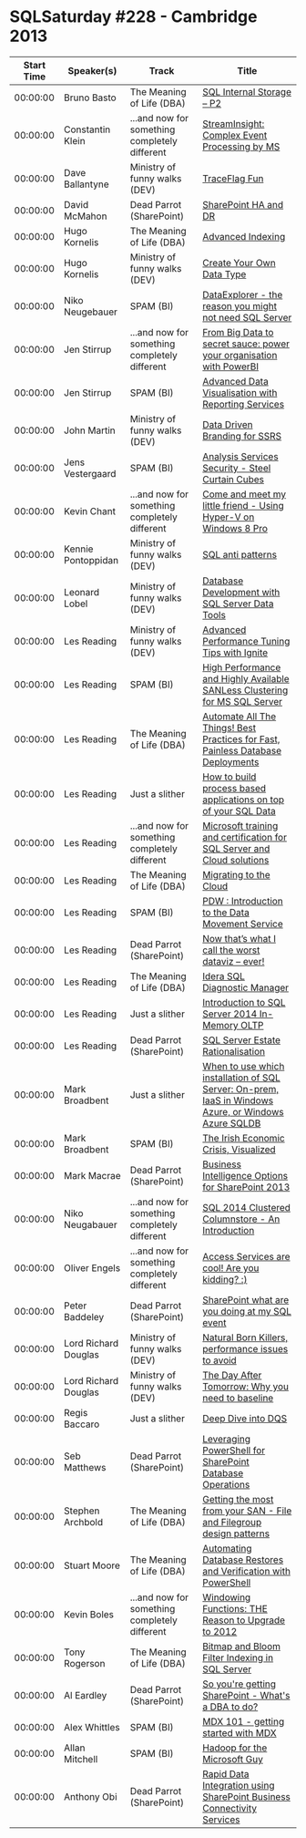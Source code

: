 # SQLSaturday #228 - Cambridge 2013
Start Time|Speaker(s)|Track|Title
---|---|---|---
00:00:00|Bruno Basto|The Meaning of Life (DBA)|[SQL Internal Storage – P2](11002.md)
00:00:00|Constantin Klein|...and now for something completely different|[StreamInsight: Complex Event Processing by MS](11802.md)
00:00:00|Dave Ballantyne|Ministry of funny walks (DEV)|[TraceFlag Fun](12193.md)
00:00:00|David McMahon|Dead Parrot (SharePoint)|[SharePoint HA and DR](12422.md)
00:00:00|Hugo Kornelis|The Meaning of Life (DBA)|[Advanced Indexing](15063.md)
00:00:00|Hugo Kornelis|Ministry of funny walks (DEV)|[Create Your Own Data Type](15068.md)
00:00:00|Niko Neugebauer|SPAM (BI)|[DataExplorer - the reason you might not need SQL Server ](15368.md)
00:00:00|Jen Stirrup|...and now for something completely different|[From Big Data to secret sauce: power your organisation with PowerBI](16391.md)
00:00:00|Jen Stirrup|SPAM (BI)|[Advanced Data Visualisation with Reporting Services](16547.md)
00:00:00|John Martin|Ministry of funny walks (DEV)|[Data Driven Branding for SSRS](17166.md)
00:00:00|Jens Vestergaard|SPAM (BI)|[Analysis Services Security - Steel Curtain Cubes](17805.md)
00:00:00|Kevin Chant|...and now for something completely different|[Come and meet my little friend - Using Hyper-V on Windows 8 Pro](18034.md)
00:00:00|Kennie Pontoppidan|Ministry of funny walks (DEV)|[SQL anti patterns](18113.md)
00:00:00|Leonard Lobel|Ministry of funny walks (DEV)|[Database Development with SQL Server Data Tools](19032.md)
00:00:00|Les Reading|Ministry of funny walks (DEV)|[Advanced Performance Tuning Tips with Ignite](19517.md)
00:00:00|Les Reading|SPAM (BI)|[High Performance and Highly Available SANLess Clustering for MS SQL Server](19518.md)
00:00:00|Les Reading|The Meaning of Life (DBA)|[Automate All The Things! Best Practices for Fast, Painless Database Deployments](19519.md)
00:00:00|Les Reading|Just a slither|[How to build process based applications on top of your SQL Data](19521.md)
00:00:00|Les Reading|...and now for something completely different|[Microsoft training and certification for SQL Server and Cloud solutions](19522.md)
00:00:00|Les Reading|The Meaning of Life (DBA)|[Migrating to the Cloud](19523.md)
00:00:00|Les Reading|SPAM (BI)|[PDW : Introduction to the Data Movement Service](19524.md)
00:00:00|Les Reading|Dead Parrot (SharePoint)|[Now that’s what I call the worst dataviz – ever! ](19525.md)
00:00:00|Les Reading|The Meaning of Life (DBA)|[Idera SQL Diagnostic Manager](19526.md)
00:00:00|Les Reading|Just a slither|[Introduction to SQL Server 2014 In-Memory OLTP](19527.md)
00:00:00|Les Reading|Dead Parrot (SharePoint)|[SQL Server Estate Rationalisation](19528.md)
00:00:00|Mark Broadbent|Just a slither|[When to use which installation of SQL Server: On-prem, IaaS in Windows Azure, or Windows Azure SQLDB](19529.md)
00:00:00|Mark Broadbent|SPAM (BI)|[The Irish Economic Crisis, Visualized](19530.md)
00:00:00|Mark Macrae|Dead Parrot (SharePoint)|[Business Intelligence Options for SharePoint 2013 ](19675.md)
00:00:00|Niko Neugabauer|...and now for something completely different|[SQL 2014 Clustered Columnstore - An Introduction](21444.md)
00:00:00|Oliver Engels|...and now for something completely different|[Access Services are cool! Are you kidding? :)](21548.md)
00:00:00|Peter Baddeley|Dead Parrot (SharePoint)|[SharePoint what are you doing at my SQL event](21899.md)
00:00:00|Lord Richard Douglas|Ministry of funny walks (DEV)|[Natural Born Killers, performance issues to avoid](22689.md)
00:00:00|Lord Richard Douglas|Ministry of funny walks (DEV)|[The Day After Tomorrow: Why you need to baseline](22692.md)
00:00:00|Regis Baccaro|Just a slither|[Deep Dive into DQS](22827.md)
00:00:00|Seb Matthews|Dead Parrot (SharePoint)|[Leveraging PowerShell for SharePoint Database Operations](24296.md)
00:00:00|Stephen Archbold|The Meaning of Life (DBA)|[Getting the most from your SAN - File and Filegroup design patterns](25292.md)
00:00:00|Stuart Moore|The Meaning of Life (DBA)|[Automating Database Restores and Verification with PowerShell](25823.md)
00:00:00|Kevin Boles|...and now for something completely different|[Windowing Functions: THE Reason to Upgrade to 2012](26157.md)
00:00:00|Tony Rogerson|The Meaning of Life (DBA)|[Bitmap and Bloom Filter Indexing in SQL Server](27047.md)
00:00:00|Al Eardley|Dead Parrot (SharePoint)|[So you're getting SharePoint - What's a DBA to do?](9172.md)
00:00:00|Alex Whittles|SPAM (BI)|[MDX 101 - getting started with MDX](9213.md)
00:00:00|Allan Mitchell|SPAM (BI)|[Hadoop for the Microsoft Guy](9289.md)
00:00:00|Anthony Obi|Dead Parrot (SharePoint)|[Rapid Data Integration using SharePoint Business Connectivity Services](9692.md)
